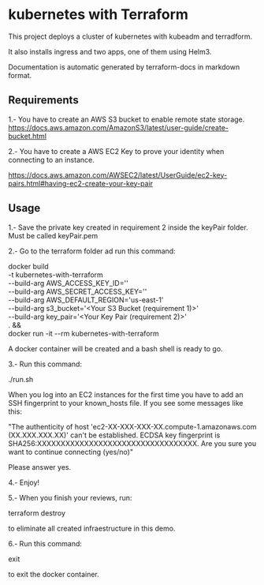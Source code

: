 # kubernetes with Terraform

This project deploys a cluster of kubernetes with kubeadm and terradform.

It also installs ingress and two apps, one of them using Helm3.

Documentation is automatic generated by terraform-docs in markdown format.

## Requirements

1.- You have to create an AWS S3 bucket to enable remote state storage.
https://docs.aws.amazon.com/AmazonS3/latest/user-guide/create-bucket.html

2.- You have to create a AWS EC2 Key to prove your identity when connecting to an instance.

https://docs.aws.amazon.com/AWSEC2/latest/UserGuide/ec2-key-pairs.html#having-ec2-create-your-key-pair

## Usage

1.- Save the private key created in requirement 2 inside the keyPair folder. Must be called keyPair.pem

2.- Go to the terraform folder ad run this command:

docker build \
-t kubernetes-with-terraform \
--build-arg AWS_ACCESS_KEY_ID='<Your access key id>' \
--build-arg AWS_SECRET_ACCESS_KEY='<Your secret acces key>' \
--build-arg AWS_DEFAULT_REGION='us-east-1' \
--build-arg s3_bucket='<Your S3 Bucket (requirement 1)>' \
--build-arg key_pair='<Your Key Pair (requirement 2)>' \
 . && \
docker run -it --rm kubernetes-with-terraform

A docker container will be created and a bash shell is ready to go.

3.- Run this command:

./run.sh

When you log into an EC2 instances for the first time you have to add an SSH fingerprint to your known_hosts file. If you see some messages like this:

"The authenticity of host 'ec2-XX-XXX-XXX-XX.compute-1.amazonaws.com (XX.XXX.XXX.XX)' can't be established.
ECDSA key fingerprint is SHA256:XXXXXXXXXXXXXXXXXXXXXXXXXXXXXXXXXX.
Are you sure you want to continue connecting (yes/no)"

Please answer yes.

4.- Enjoy!

5.- When you finish your reviews, run:

terraform destroy

to eliminate all created infraestructure in this demo.

6.- Run this command:

exit

to exit the docker container.
